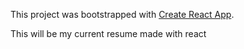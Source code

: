 This project was bootstrapped with [Create React App](https://github.com/facebook/create-react-app).

This will be my current resume made with react
